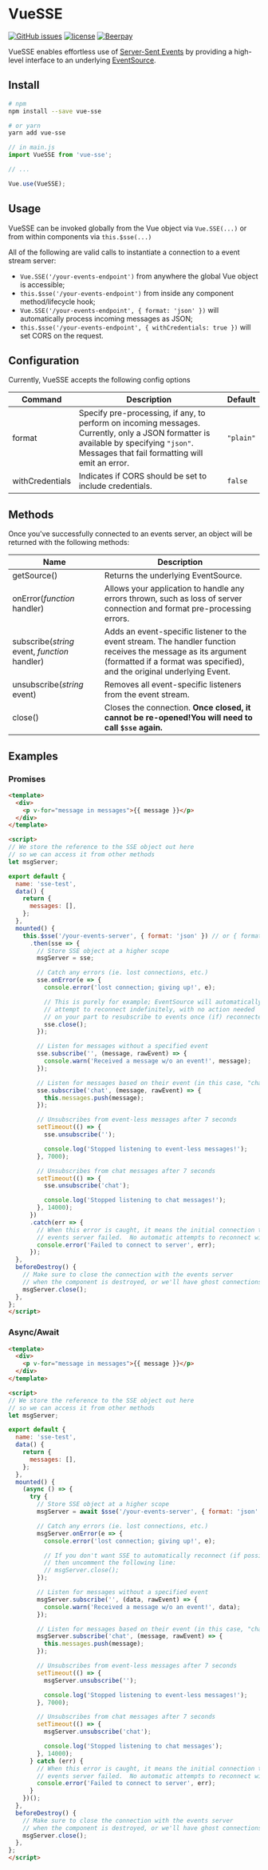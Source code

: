 # VueSSE
[![GitHub issues](https://img.shields.io/github/issues/tserkov/vue-sse.svg)]()
[![license](https://img.shields.io/github/license/tserkov/vue-sse.svg)]()
[![Beerpay](https://img.shields.io/beerpay/tserkov/vue-sse.svg)](https://beerpay.io/tserkov/vue-sse)

VueSSE enables effortless use of [Server-Sent Events](https://developer.mozilla.org/en-US/docs/Web/API/Server-sent_events) by providing a high-level interface to an underlying [EventSource](https://developer.mozilla.org/en-US/docs/Web/API/EventSource).

## Install
```bash
# npm
npm install --save vue-sse

# or yarn
yarn add vue-sse
```

```javascript
// in main.js
import VueSSE from 'vue-sse';

// ...

Vue.use(VueSSE);
```

## Usage
VueSSE can be invoked globally from the Vue object via `Vue.SSE(...)` or from within components via `this.$sse(...)`

All of the following are valid calls to instantiate a connection to a event stream server:
- `Vue.SSE('/your-events-endpoint')` from anywhere the global Vue object is accessible;
- `this.$sse('/your-events-endpoint')` from inside any component method/lifecycle hook;
- `Vue.SSE('/your-events-endpoint', { format: 'json' })` will automatically process incoming messages as JSON;
- `this.$sse('/your-events-endpoint', { withCredentials: true })` will set CORS on the request.

## Configuration
Currently, VueSSE accepts the following config options

| Command | Description | Default |
| --- | --- | --- |
| format | Specify pre-processing, if any, to perform on incoming messages. Currently, only a JSON formatter is available by specifying `"json"`.  Messages that fail formatting will emit an error. | `"plain"` |
| withCredentials | Indicates if CORS should be set to include credentials. | `false` |

## Methods
Once you've successfully connected to an events server, an object will be returned with the following methods:

| Name | Description |
| --- | --- |
| getSource() | Returns the underlying EventSource. |
| onError(_function_ handler) | Allows your application to handle any errors thrown, such as loss of server connection and format pre-processing errors. |
| subscribe(_string_ event, _function_ handler) | Adds an event-specific listener to the event stream.  The handler function receives the message as its argument (formatted if a format was specified), and the original underlying Event. |
| unsubscribe(_string_ event) | Removes all event-specific listeners from the event stream. |
| close() | Closes the connection.  __Once closed, it cannot be re-opened!You will need to call `$sse` again.__ |

## Examples

### Promises
```html
<template>
  <div>
    <p v-for="message in messages">{{ message }}</p>
  </div>
</template>

<script>
// We store the reference to the SSE object out here
// so we can access it from other methods
let msgServer;

export default {
  name: 'sse-test',
  data() {
    return {
      messages: [],
    };
  },
  mounted() {
    this.$sse('/your-events-server', { format: 'json' }) // or { format: 'plain' }
      .then(sse => {
        // Store SSE object at a higher scope
        msgServer = sse;

        // Catch any errors (ie. lost connections, etc.)
        sse.onError(e => {
          console.error('lost connection; giving up!', e);

          // This is purely for example; EventSource will automatically
          // attempt to reconnect indefinitely, with no action needed
          // on your part to resubscribe to events once (if) reconnected
          sse.close();
        });

        // Listen for messages without a specified event
        sse.subscribe('', (message, rawEvent) => {
          console.warn('Received a message w/o an event!', message);
        });

        // Listen for messages based on their event (in this case, "chat")
        sse.subscribe('chat', (message, rawEvent) => {
          this.messages.push(message);
        });

        // Unsubscribes from event-less messages after 7 seconds
        setTimeout(() => {
          sse.unsubscribe('');

          console.log('Stopped listening to event-less messages!');
        }, 7000);

        // Unsubscribes from chat messages after 7 seconds
        setTimeout(() => {
          sse.unsubscribe('chat');

          console.log('Stopped listening to chat messages!');
        }, 14000);
      })
      .catch(err => {
        // When this error is caught, it means the initial connection to the
        // events server failed.  No automatic attempts to reconnect will be made.
        console.error('Failed to connect to server', err);
      });
  },
  beforeDestroy() {
    // Make sure to close the connection with the events server
    // when the component is destroyed, or we'll have ghost connections!
    msgServer.close();
  },
};
</script>
```

### Async/Await

```html
<template>
  <div>
    <p v-for="message in messages">{{ message }}</p>
  </div>
</template>

<script>
// We store the reference to the SSE object out here
// so we can access it from other methods
let msgServer;

export default {
  name: 'sse-test',
  data() {
    return {
      messages: [],
    };
  },
  mounted() {
    (async () => {
      try {
        // Store SSE object at a higher scope
        msgServer = await $sse('/your-events-server', { format: 'json' }); // omit for no format pre-processing

        // Catch any errors (ie. lost connections, etc.)
        msgServer.onError(e => {
          console.error('lost connection; giving up!', e);

          // If you don't want SSE to automatically reconnect (if possible),
          // then uncomment the following line:
          // msgServer.close();
        });

        // Listen for messages without a specified event
        msgServer.subscribe('', (data, rawEvent) => {
          console.warn('Received a message w/o an event!', data);
        });

        // Listen for messages based on their event (in this case, "chat")
        msgServer.subscribe('chat', (message, rawEvent) => {
          this.messages.push(message);
        });

        // Unsubscribes from event-less messages after 7 seconds
        setTimeout(() => {
          msgServer.unsubscribe('');

          console.log('Stopped listening to event-less messages!');
        }, 7000);

        // Unsubscribes from chat messages after 7 seconds
        setTimeout(() => {
          msgServer.unsubscribe('chat');

          console.log('Stopped listening to chat messages');
        }, 14000);
      } catch (err) {
        // When this error is caught, it means the initial connection to the
        // events server failed.  No automatic attempts to reconnect will be made.
        console.error('Failed to connect to server', err);
      }
    })();
  },
  beforeDestroy() {
    // Make sure to close the connection with the events server
    // when the component is destroyed, or we'll have ghost connections!
    msgServer.close();
  },
};
</script>
```
